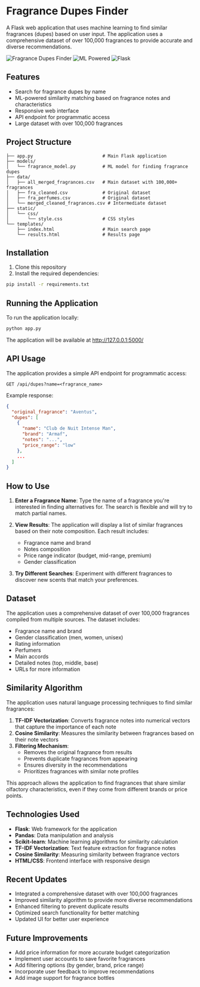 # Fragrance Dupes Finder

A Flask web application that uses machine learning to find similar fragrances (dupes) based on user input. The application uses a comprehensive dataset of over 100,000 fragrances to provide accurate and diverse recommendations.

![Fragrance Dupes Finder](https://img.shields.io/badge/Fragrances-100K%2B-purple)
![ML Powered](https://img.shields.io/badge/ML-Powered-blue)
![Flask](https://img.shields.io/badge/Flask-2.0%2B-green)

## Features

- Search for fragrance dupes by name
- ML-powered similarity matching based on fragrance notes and characteristics
- Responsive web interface
- API endpoint for programmatic access
- Large dataset with over 100,000 fragrances

## Project Structure

```
├── app.py                          # Main Flask application
├── models/
│   └── fragrance_model.py          # ML model for finding fragrance dupes
├── data/
│   ├── all_merged_fragrances.csv   # Main dataset with 100,000+ fragrances
│   ├── fra_cleaned.csv             # Original dataset
│   ├── fra_perfumes.csv            # Original dataset
│   └── merged_cleaned_fragrances.csv # Intermediate dataset
├── static/
│   └── css/
│       └── style.css               # CSS styles
└── templates/
    ├── index.html                  # Main search page
    └── results.html                # Results page
```

## Installation

1. Clone this repository
2. Install the required dependencies:

```bash
pip install -r requirements.txt
```

## Running the Application

To run the application locally:

```bash
python app.py
```

The application will be available at http://127.0.0.1:5000/

## API Usage

The application provides a simple API endpoint for programmatic access:

```
GET /api/dupes?name=<fragrance_name>
```

Example response:

```json
{
  "original_fragrance": "Aventus",
  "dupes": [
    {
      "name": "Club de Nuit Intense Man",
      "brand": "Armaf",
      "notes": "...",
      "price_range": "low"
    },
    ...
  ]
}
```

## How to Use

1. **Enter a Fragrance Name**: Type the name of a fragrance you're interested in finding alternatives for. The search is flexible and will try to match partial names.

2. **View Results**: The application will display a list of similar fragrances based on their note composition. Each result includes:
   - Fragrance name and brand
   - Notes composition
   - Price range indicator (budget, mid-range, premium)
   - Gender classification

3. **Try Different Searches**: Experiment with different fragrances to discover new scents that match your preferences.

## Dataset

The application uses a comprehensive dataset of over 100,000 fragrances compiled from multiple sources. The dataset includes:

- Fragrance name and brand
- Gender classification (men, women, unisex)
- Rating information
- Perfumers
- Main accords
- Detailed notes (top, middle, base)
- URLs for more information

## Similarity Algorithm

The application uses natural language processing techniques to find similar fragrances:

1. **TF-IDF Vectorization**: Converts fragrance notes into numerical vectors that capture the importance of each note
2. **Cosine Similarity**: Measures the similarity between fragrances based on their note vectors
3. **Filtering Mechanism**: 
   - Removes the original fragrance from results
   - Prevents duplicate fragrances from appearing
   - Ensures diversity in the recommendations
   - Prioritizes fragrances with similar note profiles

This approach allows the application to find fragrances that share similar olfactory characteristics, even if they come from different brands or price points.

## Technologies Used

- **Flask**: Web framework for the application
- **Pandas**: Data manipulation and analysis
- **Scikit-learn**: Machine learning algorithms for similarity calculation
- **TF-IDF Vectorization**: Text feature extraction for fragrance notes
- **Cosine Similarity**: Measuring similarity between fragrance vectors
- **HTML/CSS**: Frontend interface with responsive design

## Recent Updates

- Integrated a comprehensive dataset with over 100,000 fragrances
- Improved similarity algorithm to provide more diverse recommendations
- Enhanced filtering to prevent duplicate results
- Optimized search functionality for better matching
- Updated UI for better user experience

## Future Improvements

- Add price information for more accurate budget categorization
- Implement user accounts to save favorite fragrances
- Add filtering options (by gender, brand, price range)
- Incorporate user feedback to improve recommendations
- Add image support for fragrance bottles
